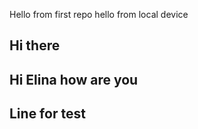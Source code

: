 Hello from first repo
 hello from local device

 ## Hi there

 ## Hi Elina how are you

## Line for test
